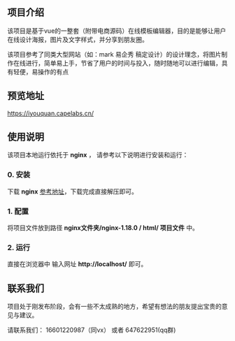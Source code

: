 ## 项目介绍

该项目是基于vue的一整套（附带电商源码）在线模板编辑器，目的是能够让用户在线设计海报，图片及文字样式，并分享到朋友圈。

该项目参考了同类大型网站（如：mark 易企秀 稿定设计）的设计理念，将图片制作在线进行，简单易上手，节省了用户的时间与投入，随时随地可以进行编辑，具有轻便，易操作的有点


## 预览地址
https://iyouquan.capelabs.cn/

## 使用说明

该项目本地运行依托于 **nginx** ， 请参考以下说明进行安装和运行：

### 0. 安装

下载 **nginx** [参考地址](http://nginx.org/en/download.html)，下载完成直接解压即可。

### 1. 配置

将项目文件放到路径 **nginx文件夹/nginx-1.18.0 / html/ 项目文件** 中。

### 2. 运行

直接在浏览器中 输入网址 **http://localhost/** 即可。

## 联系我们

项目处于刚发布阶段，会有一些不太成熟的地方，希望有想法的朋友提出宝贵的意见与建议。

请联系我们： 16601220987（同vx） 或者 647622951(qq群)
